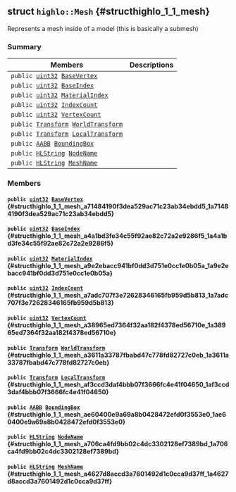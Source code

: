 ## struct `highlo::Mesh` {#structhighlo_1_1_mesh}

Represents a mesh inside of a model (this is basically a submesh)

### Summary

 Members                        | Descriptions                                
--------------------------------|---------------------------------------------
`public `[`uint32`](#_base_types_8h_a1134b580f8da4de94ca6b1de4d37975e_1a1134b580f8da4de94ca6b1de4d37975e)` `[`BaseVertex`](#structhighlo_1_1_mesh_a71484190f3dea529ac71c23ab34ebdd5_1a71484190f3dea529ac71c23ab34ebdd5) | 
`public `[`uint32`](#_base_types_8h_a1134b580f8da4de94ca6b1de4d37975e_1a1134b580f8da4de94ca6b1de4d37975e)` `[`BaseIndex`](#structhighlo_1_1_mesh_a4a1bd3fe34c55f92ae82c72a2e9286f5_1a4a1bd3fe34c55f92ae82c72a2e9286f5) | 
`public `[`uint32`](#_base_types_8h_a1134b580f8da4de94ca6b1de4d37975e_1a1134b580f8da4de94ca6b1de4d37975e)` `[`MaterialIndex`](#structhighlo_1_1_mesh_a9e2ebacc941bf0dd3d751e0cc1e0b05a_1a9e2ebacc941bf0dd3d751e0cc1e0b05a) | 
`public `[`uint32`](#_base_types_8h_a1134b580f8da4de94ca6b1de4d37975e_1a1134b580f8da4de94ca6b1de4d37975e)` `[`IndexCount`](#structhighlo_1_1_mesh_a7adc707f3e72628346165fb959d5b813_1a7adc707f3e72628346165fb959d5b813) | 
`public `[`uint32`](#_base_types_8h_a1134b580f8da4de94ca6b1de4d37975e_1a1134b580f8da4de94ca6b1de4d37975e)` `[`VertexCount`](#structhighlo_1_1_mesh_a38965ed7364f32aa182f4378ed56710e_1a38965ed7364f32aa182f4378ed56710e) | 
`public `[`Transform`](docs-api/api-highlo--Transform.md#classhighlo_1_1_transform)` `[`WorldTransform`](#structhighlo_1_1_mesh_a3611a33787fbabd47c778fd82727c0eb_1a3611a33787fbabd47c778fd82727c0eb) | 
`public `[`Transform`](docs-api/api-highlo--Transform.md#classhighlo_1_1_transform)` `[`LocalTransform`](#structhighlo_1_1_mesh_af3ccd3daf4bbb07f3666fc4e41f04650_1af3ccd3daf4bbb07f3666fc4e41f04650) | 
`public `[`AABB`](docs-api/api-highlo--AABB.md#structhighlo_1_1_a_a_b_b)` `[`BoundingBox`](#structhighlo_1_1_mesh_ae60400e9a69a8b0428472efd0f3553e0_1ae60400e9a69a8b0428472efd0f3553e0) | 
`public `[`HLString`](docs-api/api-highlo.md#namespacehighlo_aae9b5b2474b992680f5555779f4bd538_1aae9b5b2474b992680f5555779f4bd538)` `[`NodeName`](#structhighlo_1_1_mesh_a706ca4fd9bb02c4dc3302128ef7389bd_1a706ca4fd9bb02c4dc3302128ef7389bd) | 
`public `[`HLString`](docs-api/api-highlo.md#namespacehighlo_aae9b5b2474b992680f5555779f4bd538_1aae9b5b2474b992680f5555779f4bd538)` `[`MeshName`](#structhighlo_1_1_mesh_a4627d8accd3a7601492d1c0cca9d37ff_1a4627d8accd3a7601492d1c0cca9d37ff) | 

### Members

#### `public `[`uint32`](#_base_types_8h_a1134b580f8da4de94ca6b1de4d37975e_1a1134b580f8da4de94ca6b1de4d37975e)` `[`BaseVertex`](#structhighlo_1_1_mesh_a71484190f3dea529ac71c23ab34ebdd5_1a71484190f3dea529ac71c23ab34ebdd5) {#structhighlo_1_1_mesh_a71484190f3dea529ac71c23ab34ebdd5_1a71484190f3dea529ac71c23ab34ebdd5}

#### `public `[`uint32`](#_base_types_8h_a1134b580f8da4de94ca6b1de4d37975e_1a1134b580f8da4de94ca6b1de4d37975e)` `[`BaseIndex`](#structhighlo_1_1_mesh_a4a1bd3fe34c55f92ae82c72a2e9286f5_1a4a1bd3fe34c55f92ae82c72a2e9286f5) {#structhighlo_1_1_mesh_a4a1bd3fe34c55f92ae82c72a2e9286f5_1a4a1bd3fe34c55f92ae82c72a2e9286f5}

#### `public `[`uint32`](#_base_types_8h_a1134b580f8da4de94ca6b1de4d37975e_1a1134b580f8da4de94ca6b1de4d37975e)` `[`MaterialIndex`](#structhighlo_1_1_mesh_a9e2ebacc941bf0dd3d751e0cc1e0b05a_1a9e2ebacc941bf0dd3d751e0cc1e0b05a) {#structhighlo_1_1_mesh_a9e2ebacc941bf0dd3d751e0cc1e0b05a_1a9e2ebacc941bf0dd3d751e0cc1e0b05a}

#### `public `[`uint32`](#_base_types_8h_a1134b580f8da4de94ca6b1de4d37975e_1a1134b580f8da4de94ca6b1de4d37975e)` `[`IndexCount`](#structhighlo_1_1_mesh_a7adc707f3e72628346165fb959d5b813_1a7adc707f3e72628346165fb959d5b813) {#structhighlo_1_1_mesh_a7adc707f3e72628346165fb959d5b813_1a7adc707f3e72628346165fb959d5b813}

#### `public `[`uint32`](#_base_types_8h_a1134b580f8da4de94ca6b1de4d37975e_1a1134b580f8da4de94ca6b1de4d37975e)` `[`VertexCount`](#structhighlo_1_1_mesh_a38965ed7364f32aa182f4378ed56710e_1a38965ed7364f32aa182f4378ed56710e) {#structhighlo_1_1_mesh_a38965ed7364f32aa182f4378ed56710e_1a38965ed7364f32aa182f4378ed56710e}

#### `public `[`Transform`](docs-api/api-highlo--Transform.md#classhighlo_1_1_transform)` `[`WorldTransform`](#structhighlo_1_1_mesh_a3611a33787fbabd47c778fd82727c0eb_1a3611a33787fbabd47c778fd82727c0eb) {#structhighlo_1_1_mesh_a3611a33787fbabd47c778fd82727c0eb_1a3611a33787fbabd47c778fd82727c0eb}

#### `public `[`Transform`](docs-api/api-highlo--Transform.md#classhighlo_1_1_transform)` `[`LocalTransform`](#structhighlo_1_1_mesh_af3ccd3daf4bbb07f3666fc4e41f04650_1af3ccd3daf4bbb07f3666fc4e41f04650) {#structhighlo_1_1_mesh_af3ccd3daf4bbb07f3666fc4e41f04650_1af3ccd3daf4bbb07f3666fc4e41f04650}

#### `public `[`AABB`](docs-api/api-highlo--AABB.md#structhighlo_1_1_a_a_b_b)` `[`BoundingBox`](#structhighlo_1_1_mesh_ae60400e9a69a8b0428472efd0f3553e0_1ae60400e9a69a8b0428472efd0f3553e0) {#structhighlo_1_1_mesh_ae60400e9a69a8b0428472efd0f3553e0_1ae60400e9a69a8b0428472efd0f3553e0}

#### `public `[`HLString`](docs-api/api-highlo.md#namespacehighlo_aae9b5b2474b992680f5555779f4bd538_1aae9b5b2474b992680f5555779f4bd538)` `[`NodeName`](#structhighlo_1_1_mesh_a706ca4fd9bb02c4dc3302128ef7389bd_1a706ca4fd9bb02c4dc3302128ef7389bd) {#structhighlo_1_1_mesh_a706ca4fd9bb02c4dc3302128ef7389bd_1a706ca4fd9bb02c4dc3302128ef7389bd}

#### `public `[`HLString`](docs-api/api-highlo.md#namespacehighlo_aae9b5b2474b992680f5555779f4bd538_1aae9b5b2474b992680f5555779f4bd538)` `[`MeshName`](#structhighlo_1_1_mesh_a4627d8accd3a7601492d1c0cca9d37ff_1a4627d8accd3a7601492d1c0cca9d37ff) {#structhighlo_1_1_mesh_a4627d8accd3a7601492d1c0cca9d37ff_1a4627d8accd3a7601492d1c0cca9d37ff}

